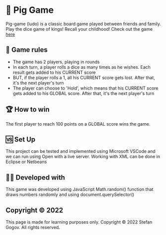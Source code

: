 # 🐷 Pig Game

Pig-game (ludo) is a classic board game played between friends and family. Play the dice game of kings! Recall your childhood!
Check out the game [here](https://stekatag.github.io/pig-game)

## 📃 Game rules

- The game has 2 players, playing in rounds
- In each turn, a player rolls a dice as many times as he wishes. Each result gets added to his CURRENT score
- BUT, if the player rolls a 1, all his CURRENT score gets lost. After that, it's the next player's turn
- The player can choose to 'Hold', which means that his CURRENT score gets added to his GLOBAL score. After that, it's the next player's turn

## 🏆 How to win

The first player to reach 100 points on a GLOBAL score wins the game.

## 🆚 Set Up

This project can be tested and implemented using Microsoft VSCode and we can run using Open with a live server.
Working with XML can be done in Eclipse or Netbeans

## 🧑‍💻 Developed with

This game was developed using JavaScript Math.random() function that draws numbers randomly and using document.querySelector()

## Copyright © 2022

This page is made for learning purposes only. Copyright © 2022 Stefan Gogov. All rights reserved.
